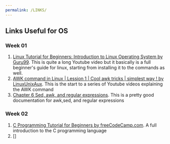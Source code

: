 ```yaml
---
permalink: /LINKS/
---
```



## Links Useful for OS

### Week 01
1. [Linux Tutorial for Beginners: Introduction to Linux Operating System by Guru99](https://www.youtube.com/watch?v=V1y-mbWM3B8). This is quite a long Youtube video but it basically is
a full beginner's guide for linux, starting from installing it to the commands as well.
2. [AWK command in Linux | Lession 1 | Cool awk tricks | simplest way ! by LinuxUnixAux](https://www.youtube.com/watch?v=xCpg4xirW4U). This is the start to a series of Youtube videos
explaining the AWK command
3. [Chapter 6 Sed, awk, and regular expressions](https://eriqande.github.io/eca-bioinf-handbook/sed-awk-and-regular-expressions.html). This is a pretty good documentation for awk,sed,
and regular expressions

### Week 02
1. [C Programming Tutorial for Beginners by freeCodeCamp.com](https://www.youtube.com/watch?v=KJgsSFOSQv0). A full introduction to the C programming language 
2. []
